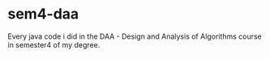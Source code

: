 # sem4-daa
Every java code i did in the DAA - Design and Analysis of Algorithms course in semester4 of my degree.
